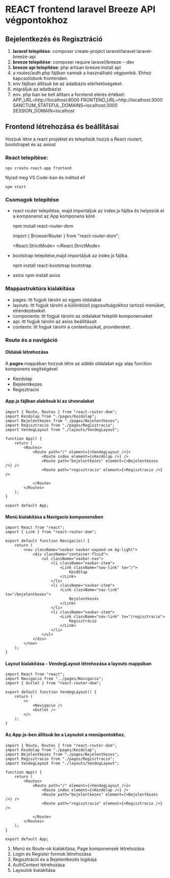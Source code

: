 # REACT frontend laravel Breeze API végpontokhoz

## Bejelentkezés és Regisztráció

1. **laravel telepítése**: composer create-project laravel/laravel laravel-breeze-api
2. **breeze telepítése**: composer require laravel/breeze --dev
3. **breeze api telepítése**: php artisan breeze:install api
4. a routes/auth.php fájlban vannak a használható végpontok. Ehhez kapcsolódunk frontenden.
5. env fájlban állítsuk be az adatbázis elérhetőségeket.
6. migráljuk az adatbázist
7. env. php ban be kell állítani a forntend elérés értékeit:
   APP_URL=http://localhost:8000
   FRONTEND_URL=http://localhost:3000
   SANCTUM_STATEFUL_DOMAINS=localhost:3000
   SESSION_DOMAIN=localhost

## Frontend létrehozása és beállításai

Hozzuk létre a react projektet és telepítsük hozzá a React routert, bootstrapet és az axiost

### React telepítése:

    npx create-react-app frontend

Nyisd meg VS Code-ban és indítsd el!

    npm start

### Csomagok telepítése

-   react router telepítése, majd importáljuk az index.js fájlba és helyezük el a <BrowserRouter> komponenst az App komponens köré

    npm install react-router-dom

    import { BrowserRouter } from "react-router-dom";

    <React.StrictMode>
    <BrowserRouter>
    <App />
    </BrowserRouter>
    </React.StrictMode>

-   bootstrap telepítése,majd importáljuk az index.js fájlba.

    npm install react-bootstrap bootstrap

-   axios
    npm install axios

### Mappastruktúra kialakítása

-   pages: itt fogjuk tárolni az egyes oldalakat
-   layouts: itt fogjuk tárolni a különböző jogosultságokhoz tartozó menüket, elrendezéseket.
-   components: itt fogjuk tárolni az oldalakat felépítő komponenseket
-   api: itt fogjuk tárolni az axios beállításait
-   contexts: itt fogjuk tárolni a contextusokat, providereket.

### Route és a navigáció

#### Oldalak létrehozása

A **pages** mappában hozzuk létre az alábbi oldalakat egy alap function komponens segítségével

-   Kezdolap
-   Bejelentkezes
-   Regisztracio

#### App.js fájlban alakítsuk ki az útvonalakat

    import { Route, Routes } from "react-router-dom";
    import Kezdolap from "./pages/Kezdolap";
    import Bejelentkezes from "./pages/Bejelentkezes";
    import Regisztracio from "./pages/Regisztracio";
    import VendegLayout from "./layouts/VendegLayout";

    function App() {
        return (
            <Routes>
                <Route path="/" element={<VendegLayout />}>
                    <Route index element={<Kezdolap />} />
                    <Route path="bejelentkezes" element={<Bejelentkezes />} />
                    <Route path="regisztracio" element={<Regisztracio />} />

                </Route>
            </Routes>
        );
    }

    export default App;

#### Menü kialakítása a Navigacio komponensben

    import React from "react";
    import { Link } from "react-router-dom";

    export default function Navigacio() {
        return (
            <nav className="navbar navbar-expand-sm bg-light">
                <div className="container-fluid">
                    <ul className="navbar-nav">
                        <li className="navbar-item">
                            <Link className="nav-link" to="/">
                                Kezdőlap
                            </Link>
                        </li>
                        <li className="navbar-item">
                            <Link className="nav-link" to="/bejelentkezes">
                                Bejelentkezés
                            </Link>
                        </li>
                        <li className="navbar-item">
                            <Link className="nav-link" to="/regisztracio">
                                Regisztráció
                            </Link>
                        </li>
                    </ul>
                </div>
            </nav>
        );
    }

#### Layout kialakítása - VendegLayout létrehozása a layouts mappában

    import React from "react";
    import Navigacio from "../pages/Navigacio";
    import { Outlet } from "react-router-dom";

    export default function VendegLayout() {
        return (
            <>
                <Navigacio />
                <Outlet />
            </>
        );
    }

#### Az App.js-ben állítsuk be a Layoutot a menüpontokhoz.

    import { Route, Routes } from "react-router-dom";
    import Kezdolap from "./pages/Kezdolap";
    import Bejelentkezes from "./pages/Bejelentkezes";
    import Regisztracio from "./pages/Regisztracio";
    import VendegLayout from "./layouts/VendegLayout";

    function App() {
        return (
            <Routes>
                <Route path="/" element={<VendegLayout />}>
                    <Route index element={<Kezdolap />} />
                    <Route path="bejelentkezes" element={<Bejelentkezes />} />
                    <Route path="regisztracio" element={<Regisztracio />} />

                </Route>
            </Routes>
        );
    }

    export default App;

1.  Menü és Route-ok kialakítása, Page komponensek létrehozása
2.  Login és Register formok létrehozása
3.  Regisztráció és a Bejelentkezés logikája
4.  AuthContext létrehozása
5.  Layoutok kialakítása
